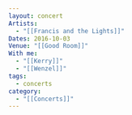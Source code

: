 ```yaml
---
layout: concert
Artists:
  - "[[Francis and the Lights]]"
Dates: 2016-10-03
Venue: "[[Good Room]]"
With me:
  - "[[Kerry]]"
  - "[[Wenzel]]"
tags:
  - concerts
category:
  - "[[Concerts]]"
---
```

